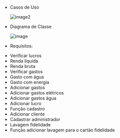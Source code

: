 + Casos de Uso

  
  ![image2](https://github.com/PedroLVieira/LavaJato/assets/135363357/fbc14425-0018-44bd-bf7e-646807170656)
+ Diagrama de Classe

  
  ![image](https://github.com/PedroLVieira/LavaJato/assets/135363357/4ed0b448-db1f-4761-b6de-43f8dd262f5a)

+ Requisitos:
  
- Verificar lucros
- Renda líquida 
- Renda bruta
- Verificar gastos
- Gasto com água 
- Gasto com energia
- Adicionar gastos
- Adicionar gastos elétricos 
- Adicionar gastos água 
- Adicionar lucro
- Função cadastro
- Adicionar cliente
- Cadastrar administrador
- Lavagem fidelidade
- Função adicionar lavagem para o cartão fidelidade
